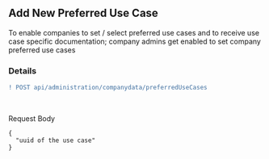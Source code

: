 ## Add New Preferred Use Case

To enable companies to set / select preferred use cases and to receive use case specific documentation; company admins get enabled to set company preferred use cases
<br>

### Details

```diff
! POST api/administration/companydata/preferredUseCases
```

<br>

Request Body

    {
      "uuid of the use case"
    }

<br>
<br>
